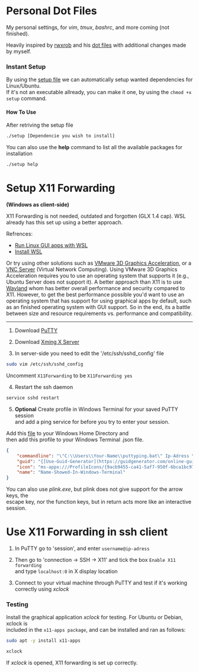 # Personal Dot Files

My personal settings, for *vim*, *tmux*, *bashrc*, and more coming
(not finished).

Heavily inspired by [rwxrob](https://github.com/rwxrob) and his [dot files](https://github.com/rwxrob/dot) with additional changes made by myself.

### Instant Setup

By using the [setup file](https://github.com/gardm1/setup) we can automatically setup wanted dependencies for Linux/Ubuntu. <br />
If it's not an executable allready, you can make it one, by using the ```chmod +x setup``` command.

#### How To Use

After retriving the setup file

```bash
./setup [Dependencie you wish to install]
```

You can also use the **help** command to list all the available packages for installation 

```bash
./setup help
```


# Setup X11 Forwarding
**(Windows as client-side)**

X11 Forwarding is not needed, outdated and forgotten (GLX 1.4 cap). WSL already has this set up using a better approach.

Refrences: 
* [Run Linux GUI apps with WSL](https://learn.microsoft.com/en-us/windows/wsl/tutorials/gui-apps)
* [Install WSL](https://learn.microsoft.com/en-us/windows/wsl/install)

Or try using other solutions such as [VMware 3D Graphics Acceleration](https://docs.vmware.com/en/VMware-Workstation-Pro/17/com.vmware.ws.using.doc/GUID-F5186526-2382-4F4A-8009-3D07773A1404.html), or a [VNC Server](https://www.google.com/search?q=vnc+server&sxsrf=AJOqlzUvidsyyI4E9saqFnSNHQipD7-mXg%3A1677677038811&ei=7lH_Y5CVMZaBxc8Pif6d-Ac&ved=0ahUKEwiQxMj_6br9AhWWQPEDHQl_B38Q4dUDCA4&uact=5&oq=vnc+server&gs_lcp=Cgxnd3Mtd2l6LXNlcnAQAzIECCMQJzIFCAAQgAQyBQgAEIAEMggIABCABBDLATIICAAQgAQQywEyCAgAEIAEEMsBMggIABCABBDLATIICAAQgAQQywEyCAgAEIAEEMsBMggIABCABBDLAToKCAAQRxDWBBCwAzoHCAAQsAMQQ0oECEEYAFCLA1inBGDaBWgCcAF4AIABP4gBe5IBATKYAQCgAQHIAQrAAQE&sclient=gws-wiz-serp) (Virtual Network Computing). Using VMware 3D Graphics Acceleration requires you to use an operating system that supports it (e.g., Ubuntu Server does not support it). A better approach than X11 is to use [Wayland](https://wayland.freedesktop.org/) whom has better overall performance and security compared to X11. However, to get the best performance possible you'd want to use an operating system that has support for using graphical apps by default, such as an finished operating system with GUI support. So in the end, its a battle between size and resource requirements vs. performance and compatibility.

---

1. Download [PuTTY](https://www.chiark.greenend.org.uk/~sgtatham/putty/latest.html)
2. Download [Xming X Server](https://sourceforge.net/projects/xming/)

3. In server-side you need to edit the '/etc/ssh/sshd_config' file

```bash
sudo vim /etc/ssh/sshd_config
```
Uncomment ```X11Forwarding``` to be ```X11Forwarding yes``` 

4. Restart the ssh daemon
 
```bash
service sshd restart
```

5. **Optional** Create profile in Windows Terminal for your saved PuTTY session <br />
and add a ping service for before you try to enter your session.

Add this [file](https://github.com/gardm1/dot/tree/main/PuTTY) to your Windows Home Directory and <br />
then add this profile to your Windows Terminal .json file.

```json
{
    "commandline": "\"C:\\Users\\Your-Name\\puttyping.bat\" Ip-Adress \"Your-Putty-Session\"",
    "guid": "{[Use-Guid-Generator](https://guidgenerator.com/online-guid-generator.aspx)}",
    "icon": "ms-appx:///ProfileIcons/{9acb9455-ca41-5af7-950f-6bca1bc9722f}.png",
    "name": "Name-Showed-In-Windows-Terminal"
}
```

You can also use *plink.exe*, but plink does not give support for the arrow keys, the <br />
escape key, nor the function keys, but in return acts more like an interactive session.

# Use X11 Forwarding in ssh client

1. In PuTTY go to 'session', and enter  ```username@ip-adress```

2. Then go to 'connection &rarr; SSH &rarr; X11' and tick the box ```Enable X11 forwarding``` <br />
and type ```localhost:0``` in X display location

3. Connect to your virtual machine through PuTTY and test if it's working correctly using *xclock*

### Testing

Install the graphical application *xclock* for testing. For Ubuntu or Debian, xclock is <br /> 
included in the ```x11-apps package```, and can be installed and ran as follows:

 ```bash
sudo apt -y install x11-apps
```

```bash
xclock
```

If *xclock* is opened, X11 forwarding is set up correctly.
